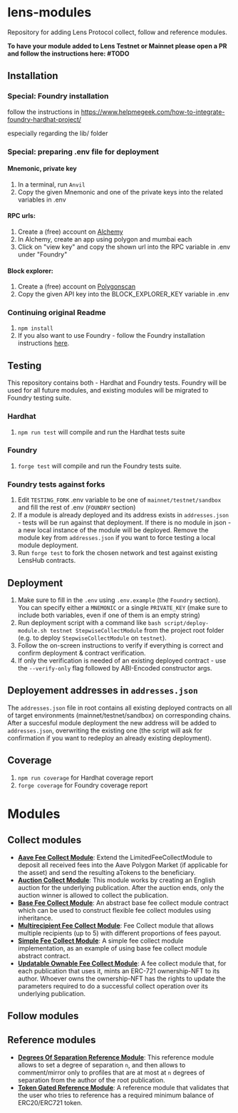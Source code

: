 # lens-modules

Repository  for adding Lens Protocol collect, follow and reference modules.

**To have your module added to Lens Testnet or Mainnet please open a PR and follow the instructions here: #TODO**

## Installation

### Special: Foundry installation
follow the instructions in https://www.helpmegeek.com/how-to-integrate-foundry-hardhat-project/

especially regarding the lib/ folder

### Special: preparing .env file for deployment

#### Mnemonic, private key
1. In a terminal, run `Anvil`
2. Copy the given Mnemonic and one of the private keys into the related variables in .env

#### RPC urls:
1. Create a (free) account on [Alchemy](https://alchemy.com)
2. In Alchemy, create an app using polygon and mumbai each
3. Click on "view key" and copy the shown url into the RPC variable in .env under "Foundry"

#### Block explorer:
1. Create a (free) account on [Polygonscan](https://polygonscan.com/)
2. Copy the given API key into the BLOCK_EXPLORER_KEY variable in .env


### Continuing original Readme

1. `npm install`
2. If you also want to use Foundry - follow the Foundry installation instructions [here](https://getfoundry.sh/).

## Testing

This repository contains both - Hardhat and Foundry tests. Foundry will be used for all future modules, and existing modules will be migrated to Foundry testing suite.

### Hardhat

1. `npm run test` will compile and run the Hardhat tests suite

### Foundry

1. `forge test` will compile and run the Foundry tests suite.

### Foundry tests against forks

1. Edit `TESTING_FORK` .env variable to be one of `mainnet/testnet/sandbox` and fill the rest of .env (`FOUNDRY` section)
2. If a module is already deployed and its address exists in `addresses.json` - tests will be run against that deployment. If there is no module in json - a new local instance of the module will be deployed. Remove the module key from `addresses.json` if you want to force testing a local module deployment.
3. Run `forge test` to fork the chosen network and test against existing LensHub contracts.

## Deployment

1. Make sure to fill in the `.env` using `.env.example` (the `Foundry` section). You can specify either a `MNEMONIC` or a single `PRIVATE_KEY` (make sure to include both variables, even if one of them is an empty string)
2. Run deployment script with a command like `bash script/deploy-module.sh testnet StepwiseCollectModule` from the project root folder (e.g. to deploy `StepwiseCollectModule` on `testnet`).
3. Follow the on-screen instructions to verify if everything is correct and confirm deployment & contract verification.
4. If only the verification is needed of an existing deployed contract - use the `--verify-only` flag followed by ABI-Encoded constructor args.

## Deployement addresses in `addresses.json`

The `addresses.json` file in root contains all existing deployed contracts on all of target environments (mainnet/testnet/sandbox) on corresponding chains.
After a succesful module deployment the new address will be added to `addresses.json`, overwriting the existing one (the script will ask for confirmation if you want to redeploy an already existing deployment).

## Coverage

1. `npm run coverage` for Hardhat coverage report
2. `forge coverage` for Foundry coverage report

# Modules

## Collect modules

- [**Aave Fee Collect Module**](./contracts/collect/AaveFeeCollectModule.sol): Extend the LimitedFeeCollectModule to deposit all received fees into the Aave Polygon Market (if applicable for the asset) and send the resulting aTokens to the beneficiary.
- [**Auction Collect Module**](./contracts/collect/AuctionCollectModule.sol): This module works by creating an English auction for the underlying publication. After the auction ends, only the auction winner is allowed to collect the publication.
- [**Base Fee Collect Module**](./contracts/collect/base/BaseFeeCollectModule.sol): An abstract base fee collect module contract which can be used to construct flexible fee collect modules using inheritance.
- [**Multirecipient Fee Collect Module**](./contracts/collect/MultirecipientFeeCollectModule.sol): Fee Collect module that allows multiple recipients (up to 5) with different proportions of fees payout.
- [**Simple Fee Collect Module**](./contracts/collect/SimpleFeeCollectModule.sol): A simple fee collect module implementation, as an example of using base fee collect module abstract contract.
- [**Updatable Ownable Fee Collect Module**](./contracts/collect/UpdatableOwnableFeeCollectModule.sol): A fee collect module that, for each publication that uses it, mints an ERC-721 ownership-NFT to its author. Whoever owns the ownership-NFT has the rights to update the parameters required to do a successful collect operation over its underlying publication.

## Follow modules

## Reference modules

- [**Degrees Of Separation Reference Module**](./contracts/reference/DegreesOfSeparationReferenceModule.sol): This reference module allows to set a degree of separation `n`, and then allows to comment/mirror only to profiles that are at most at `n` degrees of separation from the author of the root publication.
- [**Token Gated Reference Module**](./contracts/reference/TokenGatedReferenceModule.sol): A reference module that validates that the user who tries to reference has a required minimum balance of ERC20/ERC721 token.
